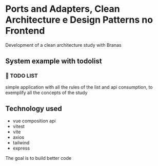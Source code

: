 # Ports and Adapters, Clean Architecture e Design Patterns no Frontend
Development of a clean architecture study with Branas
## System example with todolist

### 📝 TODO LIST

simple application with all the rules of the list and api consumption, to exemplify all the concepts of the study



## Technology used
- vue composition api
- vitest
- vite
- axios
- tailwind
- express

The goal is to build better code
